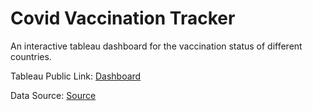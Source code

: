 # Covid Vaccination Tracker
An interactive tableau dashboard for the vaccination status of different countries.

Tableau Public Link: [Dashboard](https://public.tableau.com/app/profile/ghanshyam.suthar/viz/CovidVaccineTracker_16752399232020/CovidVaccineTracker)

Data Source: [Source](https://ourworldindata.org/covid-vaccinations)
